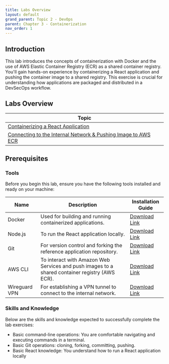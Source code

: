 ```yaml
---
title: Labs Overview
layout: default
grand_parent: Topic 2 - DevOps
parent: Chapter 3 - Containerization
nav_order: 1
---
```


## Introduction
This lab introduces the concepts of containerization with Docker and the use of AWS Elastic Container Registry (ECR) as a shared container registry. You'll gain hands-on experience by containerizing a React application and pushing the container image to a shared registry. This exercise is crucial for understanding how applications are packaged and distributed in a DevSecOps workflow.

## Labs Overview

| Topic                                          |
|------------------------------------------------|
| [Containerizing a React Application](containerization-lab-1)            |
| [Connecting to the Internal Network & Pushing Image to AWS ECR](containerization-lab-2) |

## Prerequisites

### Tools

Before you begin this lab, ensure you have the following tools installed and ready on your machine:

| Name          | Description                                                                                    | Installation Guide |
|---------------| ---------------------------------------------------------------------------------------------- | ------------------ |
| Docker        | Used for building and running containerized applications.                                      | [Download Link](https://docs.docker.com/get-docker/) |
| Node.js       | To run the React application locally.                                                          | [Download Link](https://nodejs.org/en/download)|
| Git           | For version control and forking the reference application repository.                          | [Download Link](https://git-scm.com/downloads)|
| AWS CLI       | To interact with Amazon Web Services and push images to a shared container registry (AWS ECR). | [Download Link](https://docs.aws.amazon.com/cli/latest/userguide/getting-started-install.html) |
| Wireguard VPN | For establishing a VPN tunnel to connect to the internal network.                              | [Download Link](https://www.wireguard.com/install/) |

### Skills and Knowledge
Below are the skills and knowledge expected to successfully complete the lab exercises:
- Basic command-line operations: You are comfortable navigating and executing commands in a terminal.
- Basic Git operations: cloning, forking, committing, pushing.
- Basic React knowledge: You understand how to run a React application locally
